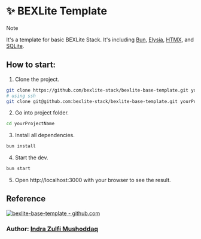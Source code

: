 # ✨ BEXLite Template

> [!NOTE]
> It's a template for basic BEXLite Stack. It's including [Bun](https://bun.sh/), [Elysia](https://elysiajs.com/), [HTMX](https://htmx.org/), and [SQLite](https://www.sqlite.org/).

## How to start:

1. Clone the project.

```bash
git clone https://github.com/bexlite-stack/bexlite-base-template.git yourProjectName
# using ssh
git clone git@github.com:bexlite-stack/bexlite-base-template.git yourProjectName
```

2. Go into project folder.

```bash
cd yourProjectName
```

3. Install all dependencies.

```bash
bun install
```

4. Start the dev.

```bash
bun start
```

5. Open http://localhost:3000 with your browser to see the result.

## Reference

[![bexlite-base-template - github.com](https://github-readme-stats.vercel.app/api/pin?username=bexlite-stack&repo=bexlite-base-template&title_color=ffffff&icon_color=ffffff&text_color=ffffff&bg_color=161729)](https://github.com/bexlite-stack/bexlite-base-template)

### Author: [Indra Zulfi Mushoddaq](https://github.com/indrazm)

